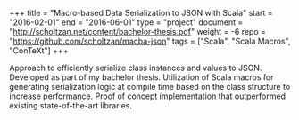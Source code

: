 +++
title = "Macro-based Data Serialization to JSON with Scala"
start = "2016-02-01"
end = "2016-06-01"
type = "project"
document = "http://scholtzan.net/content/bachelor-thesis.pdf"
weight = -6
repo = "https://github.com/scholtzan/macba-json"
tags = ["Scala", "Scala Macros", "ConTeXt"]
+++


Approach to efficiently serialize class instances and values to JSON. Developed as part of my bachelor thesis. Utilization of Scala macros for generating serialization logic at compile time based on the class structure to increase performance. Proof of concept implementation that outperformed existing state-of-the-art libraries.
